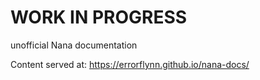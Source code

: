 # WORK IN PROGRESS
unofficial Nana documentation

Content served at: https://errorflynn.github.io/nana-docs/
